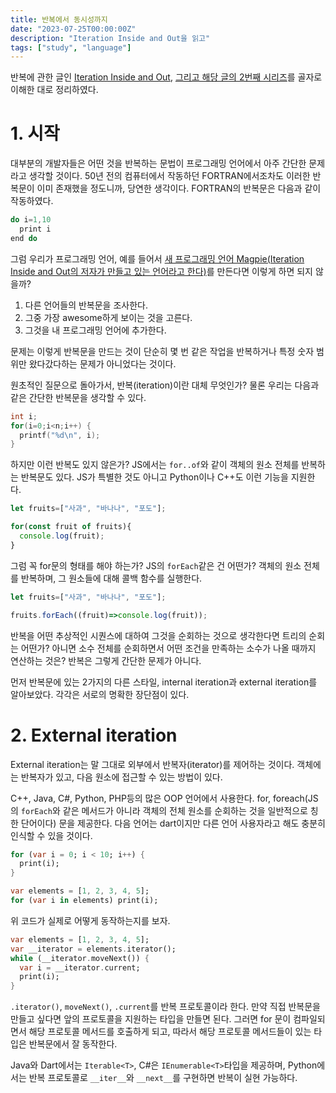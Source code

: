 ```yaml
---
title: 반복에서 동시성까지
date: "2023-07-25T00:00:00Z"
description: "Iteration Inside and Out을 읽고"
tags: ["study", "language"]
---
```


반복에 관한 글인 [Iteration Inside and Out](http://journal.stuffwithstuff.com/2013/01/13/iteration-inside-and-out/), [그리고 해당 글의 2번째 시리즈](http://journal.stuffwithstuff.com/2013/02/24/iteration-inside-and-out-part-2/)를 골자로 이해한 대로 정리하였다.

# 1. 시작

대부분의 개발자들은 어떤 것을 반복하는 문법이 프로그래밍 언어에서 아주 간단한 문제라고 생각할 것이다. 50년 전의 컴퓨터에서 작동하던 FORTRAN에서조차도 이러한 반복문이 이미 존재했을 정도니까, 당연한 생각이다. FORTRAN의 반복문은 다음과 같이 작동하였다.

```c
do i=1,10
  print i
end do
```

그럼 우리가 프로그래밍 언어, 예를 들어서 [새 프로그래밍 언어 Magpie(Iteration Inside and Out의 저자가 만들고 있는 언어라고 한다)](http://magpie-lang.org/)를 만든다면 이렇게 하면 되지 않을까?

1. 다른 언어들의 반복문을 조사한다.
2. 그중 가장 awesome하게 보이는 것을 고른다.
3. 그것을 내 프로그래밍 언어에 추가한다.

문제는 이렇게 반복문을 만드는 것이 단순히 몇 번 같은 작업을 반복하거나 특정 숫자 범위만 왔다갔다하는 문제가 아니었다는 것이다.

원초적인 질문으로 돌아가서, 반복(iteration)이란 대체 무엇인가? 물론 우리는 다음과 같은 간단한 반복문을 생각할 수 있다.

```c
int i;
for(i=0;i<n;i++) {
  printf("%d\n", i);
}
```

하지만 이런 반복도 있지 않은가? JS에서는 `for..of`와 같이 객체의 원소 전체를 반복하는 반복문도 있다. JS가 특별한 것도 아니고 Python이나 C++도 이런 기능을 지원한다.

```js
let fruits=["사과", "바나나", "포도"];

for(const fruit of fruits){
  console.log(fruit);
}
```

그럼 꼭 for문의 형태를 해야 하는가? JS의 `forEach`같은 건 어떤가? 객체의 원소 전체를 반복하며, 그 원소들에 대해 콜백 함수를 실행한다.

```js
let fruits=["사과", "바나나", "포도"];

fruits.forEach((fruit)=>console.log(fruit));
```

반복을 어떤 추상적인 시퀀스에 대하여 그것을 순회하는 것으로 생각한다면 트리의 순회는 어떤가? 아니면 소수 전체를 순회하면서 어떤 조건을 만족하는 소수가 나올 때까지 연산하는 것은? 반복은 그렇게 간단한 문제가 아니다.

먼저 반복문에 있는 2가지의 다른 스타일, internal iteration과 external iteration를 알아보았다. 각각은 서로의 명확한 장단점이 있다.

# 2. External iteration

External iteration는 말 그대로 외부에서 반복자(iterator)를 제어하는 것이다. 객체에는 반복자가 있고, 다음 원소에 접근할 수 있는 방법이 있다.

C++, Java, C#, Python, PHP등의 많은 OOP 언어에서 사용한다. for, foreach(JS의 `forEach`와 같은 메서드가 아니라 객체의 전체 원소를 순회하는 것을 일반적으로 칭한 단어이다) 문을 제공한다. 다음 언어는 dart이지만 다른 언어 사용자라고 해도 충분히 인식할 수 있을 것이다.

```dart
for (var i = 0; i < 10; i++) {
  print(i);
}

var elements = [1, 2, 3, 4, 5];
for (var i in elements) print(i);
```

위 코드가 실제로 어떻게 동작하는지를 보자.

```dart
var elements = [1, 2, 3, 4, 5];
var __iterator = elements.iterator();
while (__iterator.moveNext()) {
  var i = __iterator.current;
  print(i);
}
```

`.iterator()`, `moveNext()`, `.current`를 반복 프로토콜이라 한다. 만약 직접 반복문을 만들고 싶다면 앞의 프로토콜을 지원하는 타입을 만들면 된다. 그러면 for 문이 컴파일되면서 해당 프로토콜 메서드를 호출하게 되고, 따라서 해당 프로토콜 메서드들이 있는 타입은 반복문에서 잘 동작한다.

Java와 Dart에서는 `Iterable<T>`, C#은 `IEnumerable<T>`타입을 제공하며, Python에서는 반복 프로토콜로 `__iter__`와 `__next__`를 구현하면 반복이 실현 가능하다.

